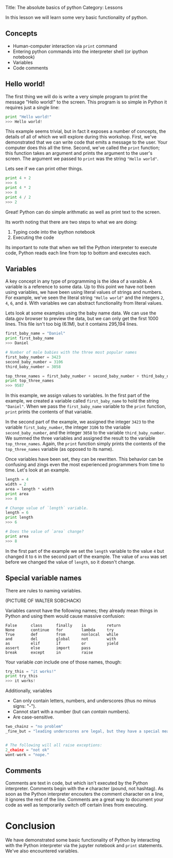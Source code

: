 Title: The absolute basics of python
Category: Lessons

In this lesson we will learn some very basic functionality of python.

Concepts
--------
* Human-computer interaction via `print` command
* Entering python commands into the interpreter shell (or ipython notebook)
* Variables
* Code comments


Hello world!
------------
The first thing we will do is write a very simple program to print the message "Hello world!" to the screen. This program is so simple in Python it requires just a single line:

```python
print "Hello world!"
>>> Hello world!
```

This example seems trivial, but in fact it exposes a number of concepts, the details of all of which we will explore during this workshop. First, we've demonstrated that we can write code that emits a message to the user. Your computer does this all the time. Second, we've called the `print` function; this function takes an argument and prints the argument to the user's screen. The argument we passed to `print` was the string `"Hello world"`.

Lets see if we can print other things.

```python
print 4 + 2
>>> 6
print 4 * 2
>>> 8
print 4 / 2
>>> 2
```

Great! Python can do simple arithmatic as well as print text to the screen.

Its worth noting that there are two steps to what we are doing:

1. Typing code into the ipython notebook
2. Executing the code

Its important to note that when we tell the Python interpreter to execute code, Python reads each line from top to bottom and executes each.


Variables
---------
A key concept in any type of programming is the idea of a varaible. A variable is a reference to some data. Up to this point we have not been using variables, we have been using literal values of strings and numbers. For example, we've seen the literal string `"Hello world"` and the integers `2`, `4`, `6`, and `8`. With variables we can abstract functionality from literal values. 

Lets look at some examples using the baby name data. We can use the data.gov browser to preview the data, but we can only get the first 1000 lines. This file isn't too big (6.1M), but it contains 295,194 lines.

```python
first_baby_name = "Daniel"
print first_baby_name
>>> Daniel

# Number of male babies with the three most popular names
first_baby_number = 3423
second_baby_number = 3106
third_baby_number = 3058

top_three_names = first_baby_number + second_baby_number + third_baby_number
print top_three_names
>>> 9587
```

In this example, we assign values to variables. In the first part of the example, we created a variable called `first_baby_name` to hold the string `"Daniel"`. When we pass the `first_baby_name` variable to the `print` function, `print` prints the contents of that variable.

In the second part of the example, we assigned the integer `3423` to the variable `first_baby_number`, the integer `3106` to the variable `second_baby_number`, and the integer `3058` to the variable `third_baby_number`. We summed the three variables and assigned the result to the variable `top_three_names`. Again, the `print` function simply prints the contents of the `top_three_names` variable (as opposed to its name).

Once variables have been set, they can be rewritten. This behavior can be confusing and zings even the most experienced programmers from time to time. Let's look at an example.

```python
length = 4
width = 2
area = length * width
print area
>>> 8

# Change value of `length` variable.
length = 6
print length
>>> 6

# Does the value of `area` change?
print area
>>> 8
```

In the first part of the example we set the `length` variable to the value `4` but changed it to `6` in the second part of the example. The value of `area` was set before we changed the value of `length`, so it doesn't change.


Special variable names
----------------------
There are rules to naming variables.

(PICTURE OF WALTER SOBCHACK)

Variables cannot have the following names; they already mean things in Python and using them would cause massive confusion:

    False      class      finally    is         return
    None       continue   for        lambda     try
    True       def        from       nonlocal   while
    and        del        global     not        with
    as         elif       if         or         yield
    assert     else       import     pass
    break      except     in         raise

Your variable *can* include one of those names, though:

```python
try_this = "it works!"
print try_this
>>> it works!
```

Additionally, variables

* Can only contain letters, numbers, and underscores (thus no minus signs: "-").
* Cannot start with a number (but can *contain* numbers).
* Are case-sensitive.

```python
two_chainz = "no problem"
_fine_but = "leading underscores are legal, but they have a special meaning"


# The following will all raise exceptions:
2_chainz = "not ok"
wont-work = "nope."
```


Comments
--------
Comments are text in code, but which isn't executed by the Python interpreter. Comments begin with the `#` character (pound, not hashtag). As soon as the Python interpreter encouters the comment character on a line, it ignores the rest of the line. Comments are a great way to document your code as well as temporarily switch off certain lines from executing.


Conclusion
==========
We have demonstrated some basic functionality of Python by interacting with the Python interpreter via the jupyter notebook and `print` statements. We've also encountered variables.
